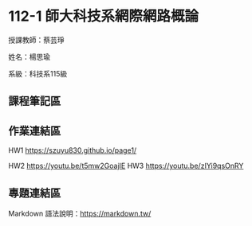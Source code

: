 # 112-1 師大科技系網際網路概論

授課教師：蔡芸琤

姓名：楊思瑜

系級：科技系115級

## 課程筆記區
## 作業連結區
HW1 https://szuyu830.github.io/page1/

HW2 https://youtu.be/t5mw2GoajIE
HW3 https://youtu.be/zIYi9qsOnRY
## 專題連結區

Markdown 語法說明：https://markdown.tw/
